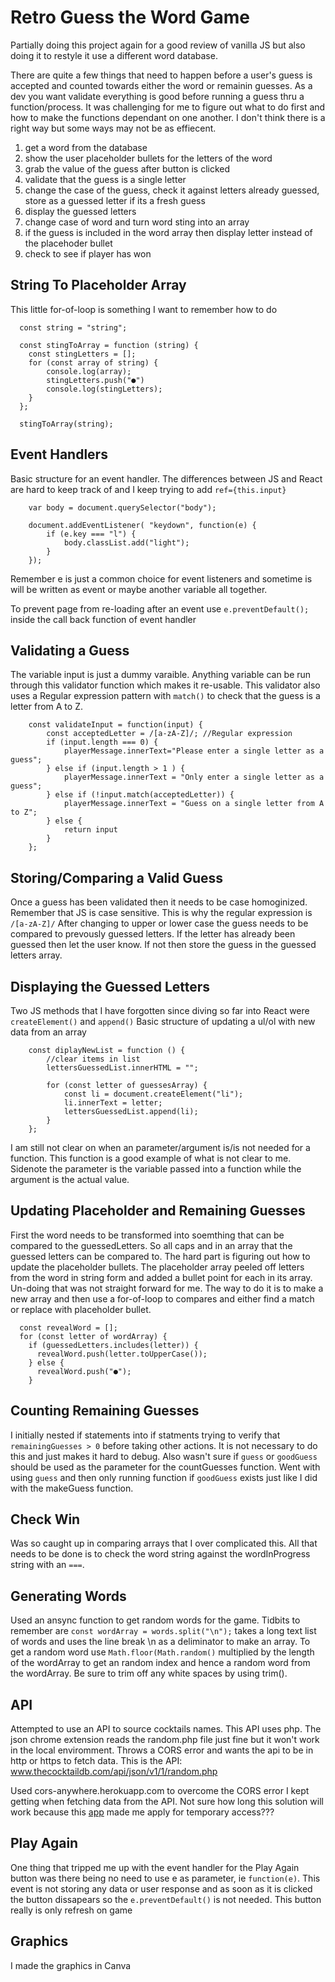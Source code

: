 # Retro Guess the Word Game

Partially doing this project again for a good review of vanilla JS but also doing it to restyle it use a different word database.

There are quite a few things that need to happen before a user's guess is accepted and counted towards either the word or remainin guesses. As a dev you want validate everything is good before running a guess thru a function/process. It was challenging for me to figure out what to do first and how to make the functions dependant on one another. I don't think there is a right way but some ways may not be as effiecent.

1. get a word from the database
2. show the user placeholder bullets for the letters of the word
3. grab the value of the guess after button is clicked
4. validate that the guess is a single letter
5. change the case of the guess, check it against letters already guessed, store as a guessed letter if its a fresh guess
6. display the guessed letters
7. change case of word and turn word sting into an array
8. if the guess is included in the word array then display letter instead of the placehoder bullet
9. check to see if player has won

## String To Placeholder Array

This little for-of-loop is something I want to remember how to do

```
  const string = "string";

  const stingToArray = function (string) {
    const stingLetters = [];
    for (const array of string) {
        console.log(array);
        stingLetters.push("●")
        console.log(stingLetters);
    }
  };

  stingToArray(string);
```

## Event Handlers

Basic structure for an event handler. The differences between JS and React are hard to keep track of and I keep trying to add `ref={this.input}`

```
    var body = document.querySelector("body");

    document.addEventListener( "keydown", function(e) {
        if (e.key === "l") {
            body.classList.add("light");
        }
    });
```

Remember e is just a common choice for event listeners and sometime is will be written as event or maybe another variable all together.

To prevent page from re-loading after an event use `e.preventDefault();` inside the call back function of event handler

## Validating a Guess

The variable input is just a dummy varaible. Anything variable can be run through this validator function which makes it re-usable. This validator also uses a Regular expression pattern with `match()` to check that the guess is a letter from A to Z.

```
    const validateInput = function(input) {
        const acceptedLetter = /[a-zA-Z]/; //Regular expression
        if (input.length === 0) {
            playerMessage.innerText="Please enter a single letter as a guess";
        } else if (input.length > 1 ) {
            playerMessage.innerText = "Only enter a single letter as a guess";
        } else if (!input.match(acceptedLetter)) {
            playerMessage.innerText = "Guess on a single letter from A to Z";
        } else {
            return input
        }
    };
```

## Storing/Comparing a Valid Guess

Once a guess has been validated then it needs to be case homoginized. Remember that JS is case sensitive. This is why the regular expression is `/[a-zA-Z]/` After changing to upper or lower case the guess needs to be compared to prevously guessed letters. If the letter has already been guessed then let the user know. If not then store the guess in the guessed letters array.

## Displaying the Guessed Letters

Two JS methods that I have forgotten since diving so far into React were `createElement()` and `append()`
Basic structure of updating a ul/ol with new data from an array

```
    const diplayNewList = function () {
        //clear items in list
        lettersGuessedList.innerHTML = "";

        for (const letter of guessesArray) {
            const li = document.createElement("li");
            li.innerText = letter;
            lettersGuessedList.append(li);
        }
    };
```

I am still not clear on when an parameter/argument is/is not needed for a function. This function is a good example of what is not clear to me. Sidenote the parameter is the variable passed into a function while the argument is the actual value.

## Updating Placeholder and Remaining Guesses

First the word needs to be transformed into soemthing that can be compared to the guessedLetters. So all caps and in an array that the guessed letters can be compared to. The hard part is figuring out how to update the placeholder bullets. The placeholder array peeled off letters from the word in string form and added a bullet point for each in its array. Un-doing that was not straight forward for me. The way to do it is to make a new array and then use a for-of-loop to compares and either find a match or replace with placeholder bullet.

```
  const revealWord = [];
  for (const letter of wordArray) {
    if (guessedLetters.includes(letter)) {
      revealWord.push(letter.toUpperCase());
    } else {
      revealWord.push("●");
    }
```

## Counting Remaining Guesses

I initially nested if statements into if statments trying to verify that `remainingGuesses > 0` before taking other actions. It is not necessary to do this and just makes it hard to debug. Also wasn't sure if `guess` or `goodGuess` should be used as the parameter for the countGuesses function. Went with using `guess` and then only running function if `goodGuess` exists just like I did with the makeGuess function.

## Check Win

Was so caught up in comparing arrays that I over complicated this. All that needs to be done is to check the word string against the wordInProgress string with an `===`.

## Generating Words

Used an ansync function to get random words for the game. Tidbits to remember are `const wordArray = words.split("\n");` takes a long text list of words and uses the line break \n as a deliminator to make an array. To get a random word use `Math.floor(Math.random()` multiplied by the length of the wordArray to get an random index and hence a random word from the wordArray. Be sure to trim off any white spaces by using trim().

## API

Attempted to use an API to source cocktails names. This API uses php.
The json chrome extension reads the random.php file just fine but it won't work in the local enviromment.
Throws a CORS error and wants the api to be in http or https to fetch data.
This is the API: www.thecocktaildb.com/api/json/v1/1/random.php

Used cors-anywhere.herokuapp.com to overcome the CORS error I kept getting when fetching data from the API. Not sure how long this solution will work because this [app](https://github.com/Rob--W/cors-anywhere/issues/301) made me apply for temporary access???

## Play Again

One thing that tripped me up with the event handler for the Play Again button was there being no need to use e as parameter, ie `function(e)`. This event is not storing any data or user response and as soon as it is clicked the button dissapears so the `e.preventDefault()` is not needed. This button really is only refresh on game

## Graphics

I made the graphics in Canva
